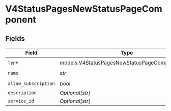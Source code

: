 # V4StatusPagesNewStatusPageComponent


## Fields

| Field                                                                                                  | Type                                                                                                   | Required                                                                                               | Description                                                                                            |
| ------------------------------------------------------------------------------------------------------ | ------------------------------------------------------------------------------------------------------ | ------------------------------------------------------------------------------------------------------ | ------------------------------------------------------------------------------------------------------ |
| `type`                                                                                                 | [models.V4StatusPagesNewStatusPageComponentType](../models/v4statuspagesnewstatuspagecomponenttype.md) | :heavy_check_mark:                                                                                     | N/A                                                                                                    |
| `name`                                                                                                 | *str*                                                                                                  | :heavy_check_mark:                                                                                     | N/A                                                                                                    |
| `allow_subscription`                                                                                   | *bool*                                                                                                 | :heavy_check_mark:                                                                                     | N/A                                                                                                    |
| `description`                                                                                          | *Optional[str]*                                                                                        | :heavy_minus_sign:                                                                                     | N/A                                                                                                    |
| `service_id`                                                                                           | *Optional[str]*                                                                                        | :heavy_minus_sign:                                                                                     | N/A                                                                                                    |